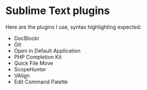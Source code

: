 # Sublime Text plugins

Here are the plugins I use, syntax highlighting expected:

 - DocBlockr
 - Git
 - Open in Default Application
 - PHP Completion Kit
 - Quick File Move
 - ScopeHunter
 - VAlign
 - Edit Command Palette

